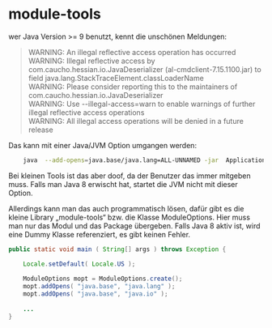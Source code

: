 module-tools
============

wer Java Version >= 9 benutzt, kennt die unschönen Meldungen:

> WARNING: An illegal reflective access operation has occurred    
> WARNING: Illegal reflective access by com.caucho.hessian.io.JavaDeserializer (al-cmdclient-7.15.1100.jar) to field java.lang.StackTraceElement.classLoaderName    
> WARNING: Please consider reporting this to the maintainers of com.caucho.hessian.io.JavaDeserializer    
> WARNING: Use --illegal-access=warn to enable warnings of further illegal reflective access operations    
> WARNING: All illegal access operations will be denied in a future release    

Das kann mit einer Java/JVM Option umgangen werden:
```bash
    java  --add-opens=java.base/java.lang=ALL-UNNAMED -jar  Application.jar
```

Bei kleinen Tools ist das aber doof, da der Benutzer das immer mitgeben muss.
Falls man Java 8 erwischt hat, startet die JVM nicht mit dieser Option.

Allerdings kann man das auch programmatisch lösen, dafür gibt es die kleine Library „module-tools“ bzw. die Klasse ModuleOptions. Hier muss man nur das Modul und das Package übergeben. Falls Java 8 aktiv ist, wird eine Dummy Klasse referenziert, es gibt keinen Fehler.

```java
public static void main ( String[] args ) throws Exception {

    Locale.setDefault( Locale.US );
        
    ModuleOptions mopt = ModuleOptions.create();
    mopt.addOpens( "java.base", "java.lang" );
    mopt.addOpens( "java.base", "java.io" );
        
    ...  
}
```
